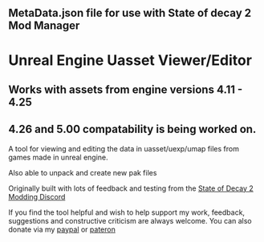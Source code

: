 ## MetaData.json file for use with State of decay 2 Mod Manager

# Unreal Engine Uasset Viewer/Editor

## Works with assets from engine versions 4.11 - 4.25

## 4.26 and 5.00 compatability is being worked on.

A tool for viewing and editing the data in uasset/uexp/umap files from games made in unreal engine.

Also able to unpack and create new pak files

Originally built with lots of feedback and testing from the [State of Decay 2 Modding Discord]( https://discord.gg/emhxg5d )

If you find the tool helpful and wish to help support my work, feedback, suggestions and constructive criticism are always welcome.
You can also donate via my [paypal](https://www.paypal.com/paypalme/KaiHeilos) or [pateron](https://www.patreon.com/kaiheilos)
